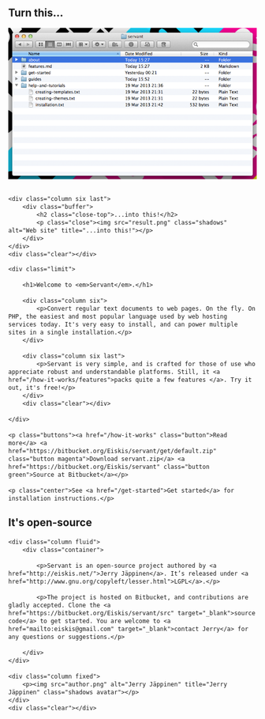 
<div class="showoff">
	<div class="column six">
		<div class="buffer">
			<h2 class="close-top">Turn this...</h2>
			<p class="close"><img src="files.png" class="shadows" alt="Files and folders" title="Turn this..."></p>
		</div>
	</div>

	<div class="column six last">
		<div class="buffer">
			<h2 class="close-top">...into this!</h2>
			<p class="close"><img src="result.png" class="shadows" alt="Web site" title="...into this!"></p>
		</div>
	</div>
	<div class="clear"></div>
</div>


<div class="intro">

	<div class="limit">

		<h1>Welcome to <em>Servant</em>.</h1>

		<div class="column six">
			<p>Convert regular text documents to web pages. On the fly. On PHP, the easiest and most popular language used by web hosting services today. It's very easy to install, and can power multiple sites in a single installation.</p>
		</div>

		<div class="column six last">
			<p>Servant is very simple, and is crafted for those of use who appreciate robust and understandable platforms. Still, it <a href="/how-it-works/features">packs quite a few features </a>. Try it out, it's free!</p>
		</div>
		<div class="clear"></div>

	</div>

	<p class="buttons"><a href="/how-it-works" class="button">Read more</a> <a href="https://bitbucket.org/Eiskis/servant/get/default.zip" class="button magenta">Download servant.zip</a> <a href="https://bitbucket.org/Eiskis/servant" class="button green">Source at Bitbucket</a></p>

	<p class="center">See <a href="/get-started">Get started</a> for installation instructions.</p>

</div>



<div class="author limit">
	<h2>It's open-source</h2>

	<div class="column fluid">
		<div class="container">

			<p>Servant is an open-source project authored by <a href="http://eiskis.net/">Jerry Jäppinen</a>. It’s released under <a href="http://www.gnu.org/copyleft/lesser.html">LGPL</a>.</p>

			<p>The project is hosted on Bitbucket, and contributions are gladly accepted. Clone the <a href="https://bitbucket.org/Eiskis/servant/src" target="_blank">source code</a> to get started. You are welcome to <a href="mailto:eiskis@gmail.com" target="_blank">contact Jerry</a> for any questions or suggestions.</p>

		</div>
	</div>

	<div class="column fixed">
		<p><img src="author.png" alt="Jerry Jäppinen" title="Jerry Jäppinen" class="shadows avatar"></p>
	</div>
	<div class="clear"></div>

</div>
